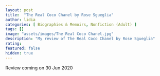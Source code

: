 ```yaml
---
layout: post
title:  "The Real Coco Chanel by Rose Sgueglia"
author: lidia
categories: [ Biographies & Memoirs, Nonfiction (Adult) ]
tags: []
image: "assets/images/The Real Coco Chanel.jpg"
description: "My review of The Real Coco Chanel by Rose Sgueglia"
rating: 
featured: false
hidden: true
---
```


Review coming on 30 Jun 2020